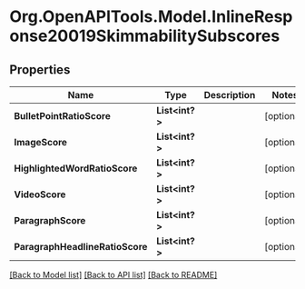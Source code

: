 # Org.OpenAPITools.Model.InlineResponse20019SkimmabilitySubscores

## Properties

Name | Type | Description | Notes
------------ | ------------- | ------------- | -------------
**BulletPointRatioScore** | **List<int?>** |  | [optional] 
**ImageScore** | **List<int?>** |  | [optional] 
**HighlightedWordRatioScore** | **List<int?>** |  | [optional] 
**VideoScore** | **List<int?>** |  | [optional] 
**ParagraphScore** | **List<int?>** |  | [optional] 
**ParagraphHeadlineRatioScore** | **List<int?>** |  | [optional] 

[[Back to Model list]](../README.md#documentation-for-models) [[Back to API list]](../README.md#documentation-for-api-endpoints) [[Back to README]](../README.md)

